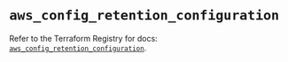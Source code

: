 # `aws_config_retention_configuration`

Refer to the Terraform Registry for docs: [`aws_config_retention_configuration`](https://registry.terraform.io/providers/hashicorp/aws/5.71.0/docs/resources/config_retention_configuration).
